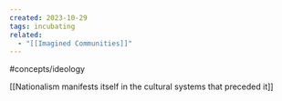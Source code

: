 ```yaml
---
created: 2023-10-29
tags: incubating
related:
  - "[[Imagined Communities]]"
---
```

#concepts/ideology

[[Nationalism manifests itself in the cultural systems that preceded it]]

